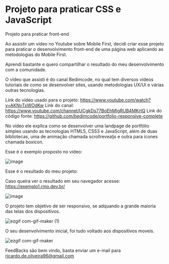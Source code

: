 # Projeto para praticar CSS e JavaScript
Projeto para praticar front-end

Ao assistir um vídeo no Youtube sobre Mobile First, decidi criar esse projeto para praticar o desenvolvimento front-end de uma página web aplicando as metodologias do Mobile First.

Aprendi bastante e quero compartilhar o resultado do meu desenvolvimento com a comunidade.

O vídeo que assisti é do canal Bedimcode, no qual tem diversos vídeos tutoriais de como se desenvolver sites, usando metodologias UX/UI e várias outras tecnologias.

Link do vídeo usado para o projeto: https://www.youtube.com/watch?v=AKNvTxWOdKw
Link do canal: https://www.youtube.com/channel/UCgkDs77BoEhMIgRUB4MKrtQ
Link do código fonte: https://github.com/bedimcode/portfolio-responsive-complete

No vídeo ele explica como se desenvolver uma landpage de portfólio simples usando as tecnologias HTML5, CSS3 e JavaScript, além de duas bibliotecas, uma de animação chamada scrollrevealjs e outra para ícones chamada boxicon.

Esse é o exemplo proposto no vídeo:

![image](https://user-images.githubusercontent.com/14916078/169068319-c40d9e16-eb13-44d9-8b7f-e44de95f61a8.png)

Esse é o resultado do meu projeto:

Caso queira ver o resultado em seu navegador acesse: https://exemplo1.rmo.dev.br/

![image](https://user-images.githubusercontent.com/14916078/169068491-18b2ad8c-5b81-42dc-ac29-9481377b938c.png)

O projeto tem objetivo de ser responsivo, se adquando a grande maioria das telas dos dispositivos.

![ezgif com-gif-maker (1)](https://user-images.githubusercontent.com/14916078/169072591-280212bf-9e67-4c2e-9a73-d41782ea7519.gif)

O seu desenvolvimento inicial, foi tudo voltado aos dispositivos moveis.

![ezgif com-gif-maker](https://user-images.githubusercontent.com/14916078/169069977-a4ecc4b9-919b-4ca1-a2d6-159dd4461dcb.gif)

FeedBacks são bem vindo, basta enviar um e-mail para ricardo.de.oliveira96@gmail.com

